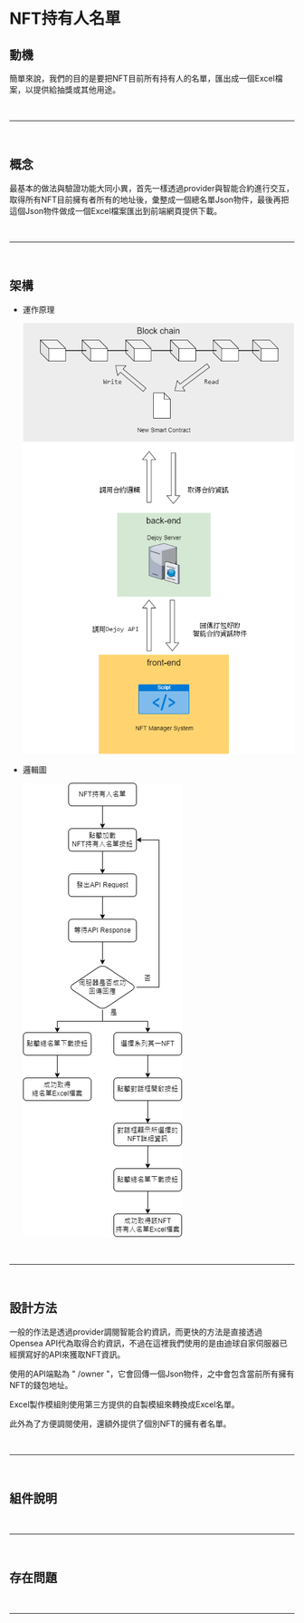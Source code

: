 # NFT持有人名單

## 動機
簡單來說，我們的目的是要把NFT目前所有持有人的名單，匯出成一個Excel檔案，以提供給抽獎或其他用途。

<br/>
<hr/>
<br/>

## 概念
最基本的做法與驗證功能大同小異，首先一樣透過provider與智能合約進行交互，取得所有NFT目前擁有者所有的地址後，彙整成一個總名單Json物件，最後再把這個Json物件做成一個Excel檔案匯出到前端網頁提供下載。

<br/>
<hr/>
<br/>

## 架構

* 運作原理

    ![運作原理](../../public/image/Dejoy%20SDK%E6%9E%B6%E6%A7%8B.png)

* 邏輯圖

    ![邏輯圖](../../public/image/NFT%E6%8C%81%E6%9C%89%E4%BA%BA%E5%90%8D%E5%96%AE.png)

<br/>
<hr/>
<br/>

## 設計方法
一般的作法是透過provider調閱智能合約資訊，而更快的方法是直接透過Opensea API代為取得合約資訊，不過在這裡我們使用的是由迪球自家伺服器已經撰寫好的API來獲取NFT資訊。

使用的API端點為 " /owner "，它會回傳一個Json物件，之中會包含當前所有擁有NFT的錢包地址。

Excel製作模組則使用第三方提供的自製模組來轉換成Excel名單。

此外為了方便調閱使用，還額外提供了個別NFT的擁有者名單。

<br/>
<hr/>
<br/>

## 組件說明

<br/>
<hr/>
<br/>

## 存在問題

<br/>
<hr/>
<br/>